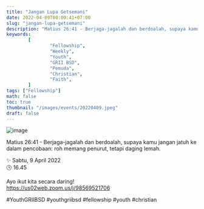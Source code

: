 ```yaml
---
title: "Jangan Lupa Getsemani"
date: 2022-04-09T00:00:41+07:00
slug: "jangan-lupa-getsemani"
description: "Matius 26:41 - Berjaga-jagalah dan berdoalah, supaya kamu jangan jatuh ke dalam pencobaan: roh memang penurut, tetapi daging lemah."
keywords:
        [
                "Fellowship",
                "Weekly",
                "Youth",
                "GRII BSD",
                "Pemuda",
                "Christian",
                "Faith",
        ]
tags: ["Fellowship"]
math: false
toc: true
thumbnail: "/images/events/20220409.jpeg"
draft: false
---
```


![image](/images/events/20220409.jpeg)

Matius 26:41 - Berjaga-jagalah dan berdoalah, supaya kamu jangan jatuh ke dalam pencobaan: roh memang penurut, tetapi daging lemah.

✨ Sabtu, 9 April 2022\
🕓 16.45

Ayo ikut kita secara daring!\
https://us02web.zoom.us/j/98569521706

#YouthGRIIBSD #youthgriibsd #fellowship #youth #christian
